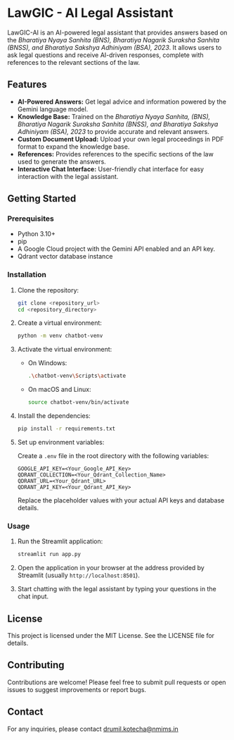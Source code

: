 # LawGIC - AI Legal Assistant

LawGIC-AI is an AI-powered legal assistant that provides answers based on the *Bharatiya Nyaya Sanhita (BNS), Bharatiya Nagarik Suraksha Sanhita (BNSS), and Bharatiya Sakshya Adhiniyam (BSA),  2023*. It allows users to ask legal questions and receive AI-driven responses, complete with references to the relevant sections of the law.

## Features

-   **AI-Powered Answers:** Get legal advice and information powered by the Gemini language model.
-   **Knowledge Base:** Trained on the *Bharatiya Nyaya Sanhita, (BNS), Bharatiya Nagarik Suraksha Sanhita (BNSS), and Bharatiya Sakshya Adhiniyam (BSA), 2023* to provide accurate and relevant answers.
-   **Custom Document Upload:** Upload your own legal proceedings in PDF format to expand the knowledge base.
-   **References:** Provides references to the specific sections of the law used to generate the answers.
-   **Interactive Chat Interface:** User-friendly chat interface for easy interaction with the legal assistant.

## Getting Started

### Prerequisites

-   Python 3.10+
-   pip
-   A Google Cloud project with the Gemini API enabled and an API key.
-   Qdrant vector database instance

### Installation

1.  Clone the repository:

    ```bash
    git clone <repository_url>
    cd <repository_directory>
    ```

2.  Create a virtual environment:

    ```bash
    python -m venv chatbot-venv
    ```

3.  Activate the virtual environment:

    -   On Windows:

        ```bash
        .\chatbot-venv\Scripts\activate
        ```

    -   On macOS and Linux:

        ```bash
        source chatbot-venv/bin/activate
        ```

4.  Install the dependencies:

    ```bash
    pip install -r requirements.txt
    ```

5.  Set up environment variables:

    Create a `.env` file in the root directory with the following variables:

    ```
    GOOGLE_API_KEY=<Your_Google_API_Key>
    QDRANT_COLLECTION=<Your_Qdrant_Collection_Name>
    QDRANT_URL=<Your_Qdrant_URL>
    QDRANT_API_KEY=<Your_Qdrant_API_Key>
    ```

    Replace the placeholder values with your actual API keys and database details.

### Usage

1.  Run the Streamlit application:

    ```bash
    streamlit run app.py
    ```

2.  Open the application in your browser at the address provided by Streamlit (usually `http://localhost:8501`).

3.  Start chatting with the legal assistant by typing your questions in the chat input.

## License
This project is licensed under the MIT License. See the LICENSE file for details.

## Contributing

Contributions are welcome! Please feel free to submit pull requests or open issues to suggest improvements or report bugs.

## Contact
For any inquiries, please contact drumil.kotecha@nmims.in



